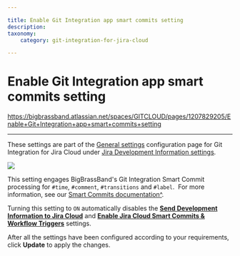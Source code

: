 ```yaml
---

title: Enable Git Integration app smart commits setting
description:
taxonomy:
    category: git-integration-for-jira-cloud

---
```


# Enable Git Integration app smart commits setting

<https://bigbrassband.atlassian.net/spaces/GITCLOUD/pages/1207829205/Enable+Git+Integration+app+smart+commits+setting>

* * *

These settings are part of the [General settings](/git-integration-for-jira-cloud/General-Settings) configuration page for Git Integration for Jira Cloud under [Jira Development Information settings](/wiki/spaces/GITCLOUD/pages/1207796181/Jira+development+information+settings).

![](https://bigbrassband.atlassian.net/wiki/download/thumbnails/1207829205/gitcloud-gencfg-enable-app-smart-commits.png?version=1&modificationDate=1645098328920&cacheVersion=1&api=v2&width=548&height=253)

This setting engages BigBrassBand's Git Integration Smart Commit processing for `#time`, `#comment`, `#transitions` and `#label`.  For more information, see our [Smart Commits documentation^](https://www.bigbrassband.com/git-integration-for-jira/documentation/smart-commits.html).

Turning this setting to `ON` automatically disables the [**Send Development Information to Jira Cloud**](/wiki/spaces/GITCLOUD/pages/1207829176/Send+development+information+to+Jira+Cloud+setting) and [**Enable Jira Cloud Smart Commits & Workflow Triggers**](https://bigbrassband.atlassian.net/wiki/spaces/GITCLOUD/pages/1207796196) settings.


After all the settings have been configured according to your requirements, click **Update** to apply the changes.


